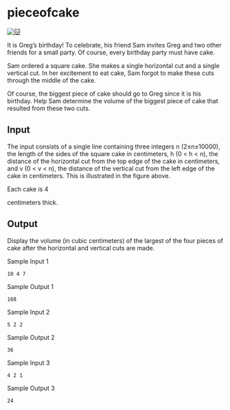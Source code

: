 # pieceofcake

[![:cat:](https://open.kattis.com/favicon)](https://open.kattis.com/problems/PieceOfCake)

It is Greg’s birthday! To celebrate, his friend Sam invites Greg and two other friends for a small party. Of course, every birthday party must have cake.

Sam ordered a square cake. She makes a single horizontal cut and a single vertical cut. In her excitement to eat cake, Sam forgot to make these cuts through the middle of the cake.

Of course, the biggest piece of cake should go to Greg since it is his birthday. Help Sam determine the volume of the biggest piece of cake that resulted from these two cuts.

## Input

The input consists of a single line containing three integers n
(2≤n≤10000), the length of the sides of the square cake in centimeters, h (0 < h < n), the distance of the horizontal cut from the top edge of the cake in centimeters, and v (0 < v < n), the distance of the vertical cut from the left edge of the cake in centimeters. This is illustrated in the figure above.

Each cake is 4

centimeters thick.

## Output

Display the volume (in cubic centimeters) of the largest of the four pieces of cake after the horizontal and vertical cuts are made.

Sample Input 1 	

```
10 4 7
```

Sample Output 1

```
168
```

Sample Input 2 	

```
5 2 2
```

Sample Output 2

```
36
```

Sample Input 3 	

```
4 2 1
```

Sample Output 3

```
24
```

